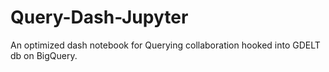 # Query-Dash-Jupyter
An optimized dash notebook for Querying collaboration hooked into GDELT db on BigQuery. 
